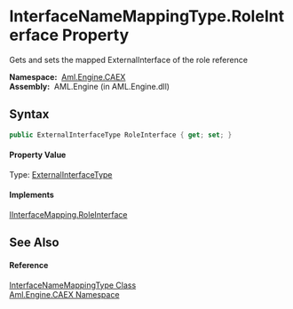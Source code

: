InterfaceNameMappingType.RoleInterface Property
===============================================
Gets and sets the mapped ExternalInterface of the role reference

  **Namespace:**  [Aml.Engine.CAEX][1]  
  **Assembly:**  AML.Engine (in AML.Engine.dll)

Syntax
------

```csharp
public ExternalInterfaceType RoleInterface { get; set; }
```

#### Property Value
Type: [ExternalInterfaceType][2]
#### Implements
[IInterfaceMapping.RoleInterface][3]  


See Also
--------

#### Reference
[InterfaceNameMappingType Class][4]  
[Aml.Engine.CAEX Namespace][1]  

[1]: ../README.md
[2]: ../ExternalInterfaceType/README.md
[3]: ../IInterfaceMapping/RoleInterface.md
[4]: README.md
[5]: https://www.automationml.org
[6]: ../../icons/logoShade.png